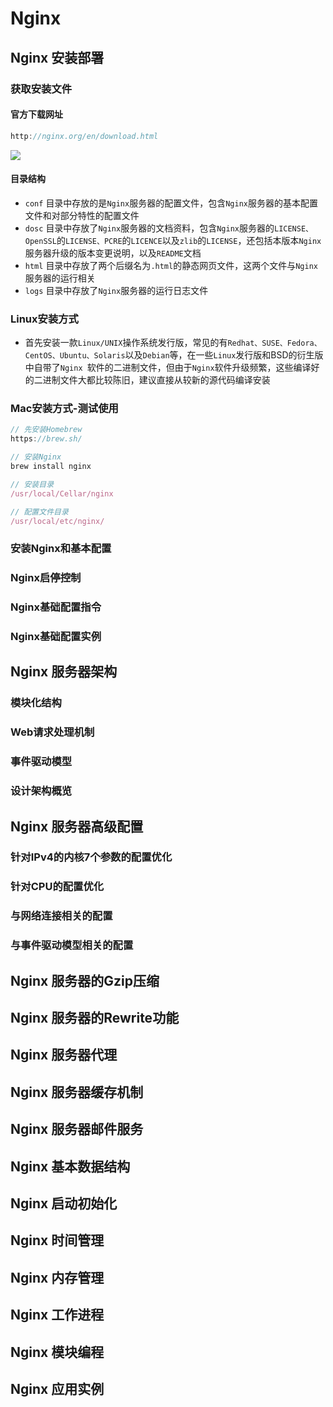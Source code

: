 # Nginx

## Nginx 安装部署
### 获取安装文件
#### 官方下载网址
```js
http://nginx.org/en/download.html
```
<img src="/nginx-download.png">

#### 目录结构
- `conf` 目录中存放的是`Nginx`服务器的配置文件，包含`Nginx`服务器的基本配置文件和对部分特性的配置文件
- `dosc` 目录中存放了`Nginx`服务器的文档资料，包含`Nginx`服务器的`LICENSE、OpenSSL`的`LICENSE、PCRE`的`LICENCE`以及`zlib`的`LICENSE`，还包括本版本`Nginx
`服务器升级的版本变更说明，以及`README`文档
- `html` 目录中存放了两个后缀名为`.html`的静态网页文件，这两个文件与`Nginx`服务器的运行相关
- `logs` 目录中存放了`Nginx`服务器的运行日志文件

### Linux安装方式
- 首先安装一款`Linux/UNIX`操作系统发行版，常见的有`Redhat、SUSE、Fedora、CentOS、Ubuntu、Solaris`以及`Debian`等，在一些`Linux`发行版和BSD的衍生版中自带了`Nginx
`软件的二进制文件，但由于`Nginx`软件升级频繁，这些编译好的二进制文件大都比较陈旧，建议直接从较新的源代码编译安装

### Mac安装方式-测试使用
```js
// 先安装Homebrew
https://brew.sh/

// 安装Nginx
brew install nginx

// 安装目录
/usr/local/Cellar/nginx 

// 配置文件目录
/usr/local/etc/nginx/
```

### 安装Nginx和基本配置


### Nginx启停控制


### Nginx基础配置指令


### Nginx基础配置实例


## Nginx 服务器架构

### 模块化结构


### Web请求处理机制


### 事件驱动模型


### 设计架构概览



## Nginx 服务器高级配置
### 针对IPv4的内核7个参数的配置优化


### 针对CPU的配置优化


### 与网络连接相关的配置


### 与事件驱动模型相关的配置





## Nginx 服务器的Gzip压缩



## Nginx 服务器的Rewrite功能



## Nginx 服务器代理



## Nginx 服务器缓存机制



## Nginx 服务器邮件服务



## Nginx 基本数据结构



## Nginx 启动初始化



## Nginx 时间管理



## Nginx 内存管理



## Nginx 工作进程



## Nginx 模块编程



## Nginx 应用实例
